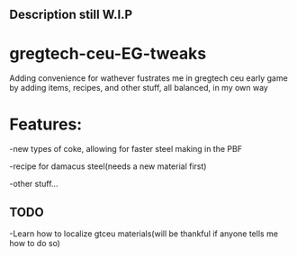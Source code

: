 ## Description still W.I.P
# gregtech-ceu-EG-tweaks
Adding convenience for wathever fustrates me in gregtech ceu early game by adding items, recipes, and other stuff, all balanced, in my own way
# Features:

-new types of coke, allowing for faster steel making in the PBF

-recipe for damacus steel(needs a new material first)

-other stuff...
## TODO
-Learn how to localize gtceu materials(will be thankful if anyone tells me how to do so)

